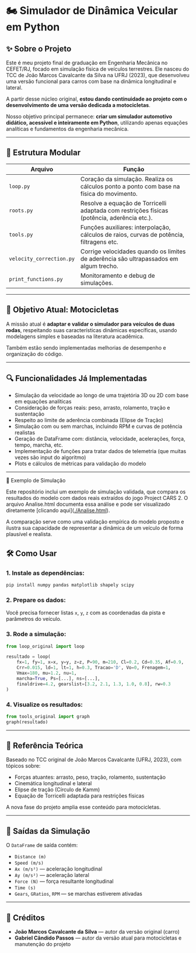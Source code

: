 # 🏍️ Simulador de Dinâmica Veicular em Python

## ✨ Sobre o Projeto

Este é meu projeto final de graduação em Engenharia Mecânica no CEFET/RJ, focado em simulação física de veículos terrestres. Ele nasceu do TCC de João Marcos Cavalcante da Silva na UFRJ (2023), que desenvolveu uma versão funcional para carros com base na dinâmica longitudinal e lateral.

A partir desse núcleo original, **estou dando continuidade ao projeto com o desenvolvimento de uma versão dedicada a motocicletas**.

Nosso objetivo principal permanece: **criar um simulador automotivo didático, acessível e inteiramente em Python**, utilizando apenas equações analíticas e fundamentos da engenharia mecânica.

---

## 🧩 Estrutura Modular

| Arquivo                  | Função                                                                                      |
| ------------------------ | ------------------------------------------------------------------------------------------- |
| `loop.py`                | Coração da simulação. Realiza os cálculos ponto a ponto com base na física do movimento.    |
| `roots.py`               | Resolve a equação de Torricelli adaptada com restrições físicas (potência, aderência etc.). |
| `tools.py`               | Funções auxiliares: interpolação, cálculos de raios, curvas de potência, filtragens etc.    |
| `velocity_correction.py` | Corrige velocidades quando os limites de aderência são ultrapassados em algum trecho.       |
| `print_functions.py`     | Monitoramento e debug de simulações.                                                        |

---

## 🎯 Objetivo Atual: Motocicletas

A missão atual é **adaptar e validar o simulador para veículos de duas rodas**, respeitando suas características dinâmicas específicas, usando modelagens simples e baseadas na literatura acadêmica.

Também estão sendo implementadas melhorias de desempenho e organização do código.

---

## 🔍 Funcionalidades Já Implementadas

* Simulação da velocidade ao longo de uma trajetória 3D ou 2D com base em equações analíticas
* Consideração de forças reais: peso, arrasto, rolamento, tração e sustentação
* Respeito ao limite de aderência combinada (Elipse de Tração)
* Simulação com ou sem marchas, incluindo RPM e curvas de potência realistas
* Geração de DataFrame com: distância, velocidade, acelerações, força, tempo, marcha, etc.
* Implementação de funções para tratar dados de telemetria (que muitas vezes são input do algoritmo)
* Plots e cálculos de métricas para validação do modelo

---

🧪 Exemplo de Simulação

Este repositório inclui um exemplo de simulação validada, que compara os resultados do modelo com dados reais extraídos do jogo Project CARS 2. O arquivo Analise.html documenta essa análise e pode ser visualizado diretamente [clicando aqui]([./Analise.html](https://gab-cp011.github.io/gabrielcp-portfolio/Analise.html
)). 

A comparação serve como uma validação empírica do modelo proposto e ilustra sua capacidade de representar a dinâmica de um veículo de forma plausível e realista.

## 🛠 Como Usar

### 1. Instale as dependências:

```bash
pip install numpy pandas matplotlib shapely scipy
```

### 2. Prepare os dados:

Você precisa fornecer listas `x`, `y`, `z` com as coordenadas da pista e parâmetros do veículo.

### 3. Rode a simulação:

```python
from loop_original import loop

resultado = loop(
    fx=1, fy=1, x=x, y=y, z=z, P=90, m=210, Cl=0.2, Cd=0.35, Af=0.9,
    Crr=0.015, ld=1, lt=1, h=0.3, Tracao='D', Vo=0, Frenagem=1,
    Vmax=180, mu=1.2, nu=1,
    marcha=True, Ps=[...], ns=[...],
    finaldrive=4.2, gearslist=[3.2, 2.1, 1.3, 1.0, 0.8], rw=0.3
)
```

### 4. Visualize os resultados:

```python
from tools_original import graph
graph(resultado)
```

---

## 📘 Referência Teórica

Baseado no TCC original de João Marcos Cavalcante (UFRJ, 2023), com tópicos sobre:

* Forças atuantes: arrasto, peso, tração, rolamento, sustentação
* Cinemática longitudinal e lateral
* Elipse de tração (Círculo de Kamm)
* Equação de Torricelli adaptada para restrições físicas

A nova fase do projeto amplia esse conteúdo para motocicletas.

---

## 🧪 Saídas da Simulação

O `DataFrame` de saída contém:

* `Distance (m)`
* `Speed (m/s)`
* `Ax (m/s²)` — aceleração longitudinal
* `Ay (m/s²)` — aceleração lateral
* `Force (N)` — força resultante longitudinal
* `Time (s)`
* `Gears`, `GRatios`, `RPM` — se marchas estiverem ativadas

---

## 👤 Créditos

* **João Marcos Cavalcante da Silva** — autor da versão original (carro)
* **Gabriel Cândido Passos** — autor da versão atual para motocicletas e manutenção do projeto
